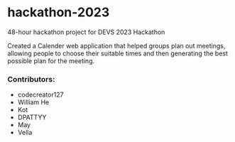 # hackathon-2023
48-hour hackathon project for DEVS 2023 Hackathon

Created a Calender web application that helped groups plan out meetings, allowing people to choose their suitable times and then generating the best possible plan for the meeting.


### Contributors:
- codecreator127
- William He
- Kot
- DPATTYY
- May
- Vella
